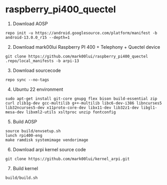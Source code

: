 # raspberry_pi400_quectel

1. Download AOSP
```
repo init -u https://android.googlesource.com/platform/manifest -b android-13.0.0_r15 --depth=1
```

2. Download mark00lui Raspberry PI 400 + Telephony + Quectel device
```
git clone https://github.com/mark00lui/raspberry_pi400_quectel .repo/local_manifests -b arpi-13
```

3. Download sourcecode
```
repo sync --no-tags
```

4. Ubuntu 22 environment
```
sudo apt-get install git-core gnupg flex bison build-essential zip curl zlib1g-dev gcc-multilib g++-multilib libc6-dev-i386 libncurses5 lib32ncurses5-dev x11proto-core-dev libx11-dev lib32z1-dev libgl1-mesa-dev libxml2-utils xsltproc unzip fontconfig
```

5. Build AOSP
```
source build/envsetup.sh
lunch rpi400-eng
make ramdisk systemimage vendorimage
```

6. Download arpi kernel source code
```
git clone https://github.com/mark00lui/kernel_arpi.git
```

7. Build kernel
```
build/build.sh
```
